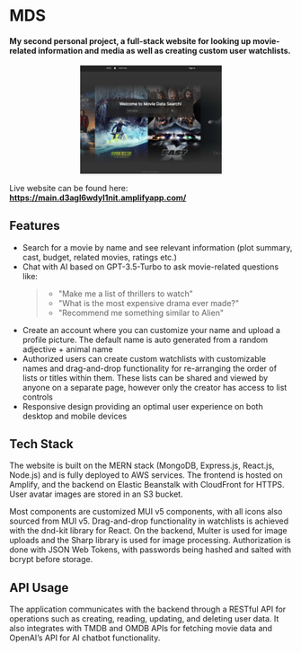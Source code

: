 # MDS

#### My second personal project, a full-stack website for looking up movie-related information and media as well as creating custom user watchlists.

<p align="center">
<img src="/frontend/src/images/App_Demo_Screenshot.jpg" width=50% height=50%>
</p>

Live website can be found here: **https://main.d3agl6wdyl1nit.amplifyapp.com/**

## Features

- Search for a movie by name and see relevant information (plot summary, cast, budget, related movies, ratings etc.)
- Chat with AI based on GPT-3.5-Turbo to ask movie-related questions like:
  > - "Make me a list of thrillers to watch"
  > - "What is the most expensive drama ever made?"
  > - "Recommend me something similar to Alien"
- Create an account where you can customize your name and upload a profile picture. The default name is auto generated from a random adjective + animal name
- Authorized users can create custom watchlists with customizable names and drag-and-drop functionality for re-arranging the order of lists or titles within them. These lists can be shared and viewed by anyone on a separate page, however only the creator has access to list controls
- Responsive design providing an optimal user experience on both desktop and mobile devices

## Tech Stack

The website is built on the MERN stack (MongoDB, Express.js, React.js, Node.js) and is fully deployed to AWS services. The frontend is hosted on Amplify, and the backend on Elastic Beanstalk with CloudFront for HTTPS. User avatar images are stored in an S3 bucket.

Most components are customized MUI v5 components, with all icons also sourced from MUI v5. Drag-and-drop functionality in watchlists is achieved with the dnd-kit library for React. On the backend, Multer is used for image uploads and the Sharp library is used for image processing. Authorization is done with JSON Web Tokens, with passwords being hashed and salted with bcrypt before storage.

## API Usage

The application communicates with the backend through a RESTful API for operations such as creating, reading, updating, and deleting user data. It also integrates with TMDB and OMDB APIs for fetching movie data and OpenAI’s API for AI chatbot functionality.
